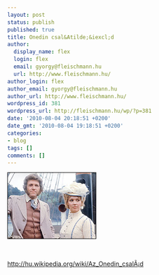 ```yaml
---
layout: post
status: publish
published: true
title: Onedin csal&Atilde;&iexcl;d
author:
  display_name: flex
  login: flex
  email: gyorgy@fleischmann.hu
  url: http://www.fleischmann.hu/
author_login: flex
author_email: gyorgy@fleischmann.hu
author_url: http://www.fleischmann.hu/
wordpress_id: 381
wordpress_url: http://fleischmann.hu/wp/?p=381
date: '2010-08-04 20:18:51 +0200'
date_gmt: '2010-08-04 19:18:51 +0200'
categories:
- blog
tags: []
comments: []
---
```

<p><a href="http://fleischmann.hu/wp/store/2010/08/Onedin-csalad.jpeg"><img src="wp/store/2010/08/Onedin-csalad.jpeg" alt="" title="Onedin csal&Atilde;&iexcl;d" width="203" height="152" class="alignleft size-full wp-image-382" /></a></p>
<p><br clear=all></p>
<p><a href="http://hu.wikipedia.org/wiki/Az_Onedin_csal%C3%A1d">http://hu.wikipedia.org/wiki/Az_Onedin_csal&Atilde;&iexcl;d</a></p>
